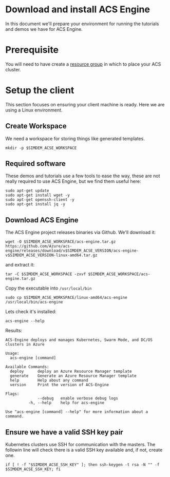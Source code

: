 # Download and install ACS Engine

In this document we'll prepare your environment for running the
tutorials and demos we have for ACS Engine.

# Prerequisite

You will need to have create
a
[resource group](../../incubator/azure_compute/resource_group/create/)
in which to place your ACS cluster.

# Setup the client

This section focuses on ensuring your client machine is ready. Here we
are using a Linux environment.

## Create Workspace

We need a workspace for storing things like generated templates.

```
mkdir -p $SIMDEM_ACSE_WORKSPACE
```

## Required software

These demos and tutorials use a few tools to ease the way, these are
not really required to use ACS Engine, but we find them useful here:

```
sudo apt-get update
sudo apt-get install wget -y
sudo apt-get openssh-client -y
sudo apt-get install jq -y
```

## Download ACS Engine

The ACS Engine project releases binaries via Github. We'll download
it:

```
wget -O $SIMDEM_ACSE_WORKSPACE/acs-engine.tar.gz https://github.com/Azure/acs-engine/releases/download/v$SIMDEM_ACSE_VERSION/acs-engine-v$SIMDEM_ACSE_VERSION-linux-amd64.tar.gz
```

and extract it:

```
tar -C $SIMDEM_ACSE_WORKSPACE -zxvf $SIMDEM_ACSE_WORKSPACE/acs-engine.tar.gz
```

Copy the executable into `/usr/local/bin`

```
sudo cp $SIMDEM_ACSE_WORKSPACE/linux-amd64/acs-engine /usr/local/bin/acs-engine
```

Lets check it's installed:

```
acs-engine --help
```

Results:

```
ACS-Engine deploys and manages Kubernetes, Swarm Mode, and DC/OS clusters in Azure

Usage:
  acs-engine [command]
  
Available Commands:
  deploy      deploy an Azure Resource Manager template
  generate    Generate an Azure Resource Manager template
  help        Help about any command
  version     Print the version of ACS-Engine
		  
Flags:
	          --debug   enable verbose debug logs
	      -h, --help    help for acs-engine
				  
Use "acs-engine [command] --help" for more information about a command.
```

## Ensure we have a valid SSH key pair

Kubernetes clusters use SSH for communication with the masters. The
followin line will check there is a valid SSH key available and, if
not, create one.

```
if [ ! -f "$SIMDEM_ACSE_SSH_KEY" ]; then ssh-keygen -t rsa -N "" -f $SIMDEM_ACSE_SSH_KEY; fi
```




